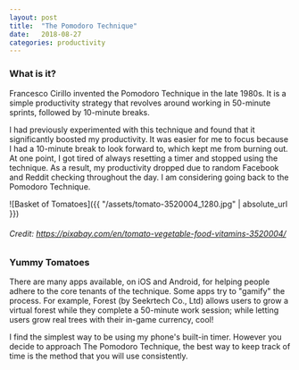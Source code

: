 ```yaml
---
layout: post
title:  "The Pomodoro Technique"
date:   2018-08-27
categories: productivity
---
```


### What is it? ###
Francesco Cirillo invented the Pomodoro Technique in the late 1980s. It is a simple productivity strategy that revolves around working in 50-minute sprints, followed by 10-minute breaks.

I had previously experimented with this technique and found that it significantly boosted my productivity. It was easier for me to focus because I had a 10-minute break to look forward to, which kept me from burning out. At one point, I got tired of always resetting a timer and stopped using the technique. As a result, my productivity dropped due to random Facebook and Reddit checking throughout the day. I am considering going back to the Pomodoro Technique.

![Basket of Tomatoes]({{ "/assets/tomato-3520004_1280.jpg" | absolute_url }})
###### Credit: https://pixabay.com/en/tomato-vegetable-food-vitamins-3520004/ ######

### Yummy Tomatoes ###
There are many apps available, on iOS and Android, for helping people adhere to the core tenants of the technique. Some apps try to "gamify" the process. For example,  Forest (by Seekrtech Co., Ltd) allows users to grow a virtual forest while they complete a 50-minute work session; while letting users grow real trees with their in-game currency, cool! 

I find the simplest way to be using my phone's built-in timer. However you decide to approach The Pomodoro Technique, the best way to keep track of time is the method that you will use consistently.